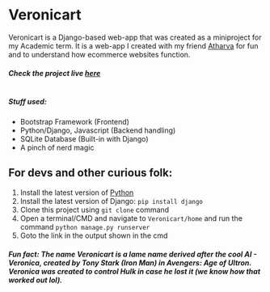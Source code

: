 # Veronicart
Veronicart is a Django-based web-app that was created as a miniproject for my Academic term. It is a web-app I created with my friend [Atharva](https://github.com/CodeSadhu) for fun and to understand how ecommerce websites function.

##### Check the project live [here](https://blooming-lake-82895.herokuapp.com/)
##
#
##### Stuff used:
  - Bootstrap Framework (Frontend)
  - Python/Django, Javascript (Backend handling)
  - SQLite Database (Built-in with Django)
  - A pinch of nerd magic

## For devs and other curious folk:
1. Install the latest version of [Python](https://www.python.org/downloads/)
2. Install the latest version of Django: `pip install django`
3. Clone this project using `git clone` command
4. Open a terminal/CMD and navigate to `Veronicart/home` and run the command `python manage.py runserver`
5. Goto the link in the output shown in the cmd

##### Fun fact: The name Veronicart is a lame name derived after the cool AI - Veronica, created by Tony Stark (Iron Man) in Avengers: Age of Ultron. Veronica was created to control Hulk in case he lost it (we know how that worked out lol).

